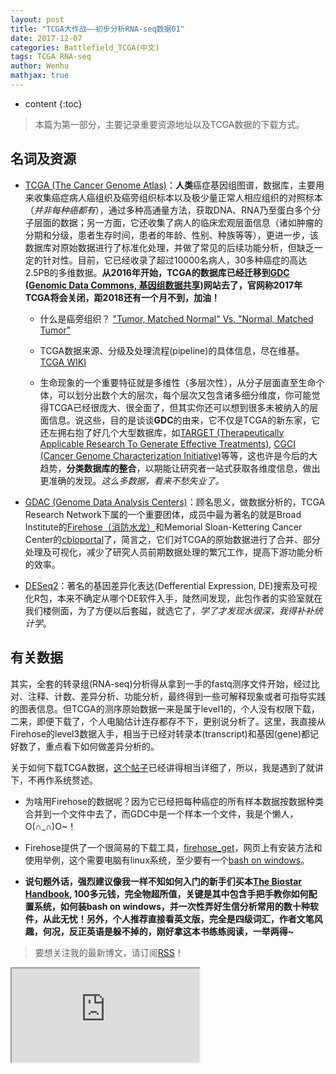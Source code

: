 ```yaml
---
layout: post
title: "TCGA大作战——初步分析RNA-seq数据01"
date: 2017-12-07
categories: Battlefield_TCGA(中文)
tags: TCGA RNA-seq
author: Wenhu
mathjax: true
---
```


* content
{:toc}

> 本篇为第一部分，主要记录重要资源地址以及TCGA数据的下载方式。


## 名词及资源

* [TCGA (The Cancer Genome Atlas)](https://cancergenome.nih.gov/)：**人类**癌症基因组图谱，数据库，主要用来收集癌症病人癌组织及癌旁组织标本以及极少量正常人相应组织的对照标本（*并非每种癌都有*），通过多种高通量方法，获取DNA、RNA乃至蛋白多个分子层面的数据；另一方面，它还收集了病人的临床宏观层面信息（诸如肿瘤的分期和分级，患者生存时间，患者的年龄、性别、种族等等），更进一步，该数据库对原始数据进行了标准化处理，并做了常见的后续功能分析，但缺乏一定的针对性。目前，它已经收录了超过10000名病人，30多种癌症的高达2.5PB的多维数据。**从2016年开始，TCGA的数据库已经迁移到[GDC (Genomic Data Commons, 基因组数据共享)](https://gdc.cancer.gov/)网站去了，官网称2017年TCGA将会关闭，距2018还有一个月不到，加油！**




    + 什么是癌旁组织？ ["Tumor, Matched Normal" Vs. "Normal, Matched Tumor"](https://www.biostars.org/p/86929/)
    
    + TCGA数据来源、分级及处理流程(pipeline)的具体信息，尽在维基。 [TCGA WIKI](https://wiki.nci.nih.gov/display/TCGA/TCGA+Wiki+Home)
    
    + 生命现象的一个重要特征就是多维性（多层次性），从分子层面直至生命个体，可以划分出数个大的层次，每个层次又包含诸多细分维度，你可能觉得TCGA已经很庞大、很全面了，但其实你还可以想到很多未被纳入的层面信息。说这些，目的是谈谈**GDC**的由来，它不仅是TCGA的新东家，它还左拥右抱了好几个大型数据库，如[TARGET (Therapeutically Applicable Research To Generate Effective Treatments)](https://ocg.cancer.gov/programs/target), [CGCI (Cancer Genome Characterization Initiative)](https://ocg.cancer.gov/programs/cgci)等等，这也许是今后的大趋势，**分类数据库的整合**，以期能让研究者一站式获取各维度信息，做出更准确的发现。*这么多数据，看来不愁失业了。*
    
* [GDAC (Genome Data Analysis Centers)](https://cancergenome.nih.gov/abouttcga/overview/howitworks/dataanalysiscenters)：顾名思义，做数据分析的，TCGA Research Network下属的一个重要团体，成员中最为著名的就是Broad Institute的[Firehose（消防水龙）](http://firebrowse.org/)和Memorial Sloan-Kettering Cancer Center的[cbioportal](http://www.cbioportal.org/)了，简言之，它们对TCGA的原始数据进行了合并、部分处理及可视化，减少了研究人员前期数据处理的繁冗工作，提高下游功能分析的效率。

* [DESeq2](https://bioconductor.org/packages/release/bioc/html/DESeq2.html)：著名的基因差异化表达(Defferential Expression, DE)搜索及可视化R包，本来不确定从哪个DE软件入手，陡然间发现，此包作者的实验室就在我们楼侧面，为了方便以后套磁，就选它了，*学了才发现水很深，我得补补统计学*。


## 有关数据

其实，全套的转录组(RNA-seq)分析得从拿到一手的fastq测序文件开始，经过比对、注释、计数、差异分析、功能分析，最终得到一些可解释现象或者可指导实践的图表信息。但TCGA的测序原始数据一来是属于level1的，个人没有权限下载，二来，即便下载了，个人电脑估计连存都存不下，更别说分析了。这里，我直接从Firehose的level3数据入手，相当于已经对转录本(transcript)和基因(gene)都记好数了，重点看下如何做差异分析的。

关于如何下载TCGA数据，[这个帖子](http://www.biotrainee.com:8080/forum.php?mod=viewthread&tid=1696#lastpost)已经讲得相当详细了，所以，我是遇到了就讲下，不再作系统赘述。

* 为啥用Firehose的数据呢？因为它已经把每种癌症的所有样本数据按数据种类合并到一个文件中去了，而GDC中是一个样本一个文件，我是个懒人，O(∩_∩)O~！

* Firehose提供了一个很简易的下载工具，[firehose_get](https://confluence.broadinstitute.org/display/GDAC/Download)，网页上有安装方法和使用举例，这个需要电脑有linux系统，至少要有一个[bash on windows](https://docs.microsoft.com/en-us/windows/wsl/about)。

* **说句题外话，强烈建议像我一样不知如何入门的新手们买本[The Biostar Handbook](https://www.biostarhandbook.com/), 100多元钱，完全物超所值，关键是其中包含手把手教你如何配置系统，如何装bash on windows，并一次性弄好生信分析常用的数十种软件，从此无忧！另外，个人推荐直接看英文版，完全是四级词汇，作者文笔风趣，何况，反正英语是躲不掉的，刚好拿这本书练练阅读，一举两得~**

> 要想关注我的最新博文，请订阅[RSS](http://bioinfostar.com/feed.xml)！

<iframe src="http://changba.com/s/1ch58qGxF3VKoEMOGFtjQg#"></iframe>
